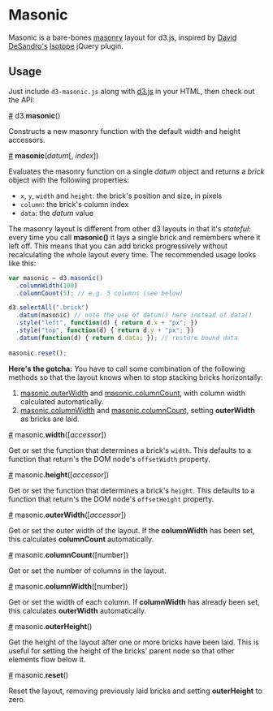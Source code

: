 # Masonic
Masonic is a bare-bones [masonry](http://masonry.desandro.com/) layout for
d3.js, inspired by [David DeSandro's](http://desandro.com/)
[Isotope](http://isotope.metafizzy.co/) jQuery plugin.

## Usage
Just include `d3-masonic.js` along with [d3.js](http://d3js.org/) in your HTML,
then check out the API:

<a name="d3-masonic" href="#d3-masonic">#</a> d3.**masonic**()

Constructs a new masonry function with the default width and height accessors.

<a name="_masonic" href="#_masonic">#</a> **masonic**(*datum*[, *index*])

Evaluates the masonry function on a single *datum* object and returns a *brick*
object with the following properties:

* `x`, `y`, `width` and `height`: the brick's position and size, in pixels
* `column`: the brick's column index
* `data`: the *datum* value

The masonry layout is different from other d3 layouts in that it's *stateful*: every time you call **masonic()** it lays a single brick and remembers where it left off. This means that you can add bricks progressively without recalculating the whole layout every time. The recommended usage looks like this:

```js
var masonic = d3.masonic()
  .columnWidth(100)
  .columnCount(5); // e.g. 5 columns (see below)

d3.selectAll(".brick")
  .datum(masonic) // note the use of datum() here instead of data()
  .style("left", function(d) { return d.x + "px"; })
  .style("top", function(d) { return d.y + "px"; })
  .datum(function(d) { return d.data; }); // restore bound data
  
masonic.reset();
```

**Here's the gotcha:** You have to call some combination of the following methods so that the layout knows when to stop stacking bricks horizontally:

1. [masonic.outerWidth](#outerWidth) and [masonic.columnCount](#columnCount), with column width calculated automatically.
2. [masonic.columnWidth](#columnWidth) and [masonic.columnCount](#columnCount), setting **outerWidth** as bricks are laid.

<a name="width" href="#width">#</a> masonic.**width**([*accessor*])

Get or set the function that determines a brick's `width`. This defaults to a
function that return's the DOM node's `offsetWidth` property.

<a name="height" href="#height">#</a> masonic.**height**([*accessor*])

Get or set the function that determines a brick's `height`. This defaults to a
function that return's the DOM node's `offsetHeight` property.

<a name="outerWidth" href="#outerWidth">#</a> masonic.**outerWidth**([*accessor*])

Get or set the outer width of the layout. If the **columnWidth** has been set,
this calculates **columnCount** automatically.

<a name="columnCount" href="#columnCount">#</a> masonic.**columnCount**([number])

Get or set the number of columns in the layout.

<a name="columnWidth" href="#columnWidth">#</a> masonic.**columnWidth**([number])

Get or set the width of each column. If **columnWidth** has already been set,
this calculates **outerWidth** automatically.

<a name="outerHeight" href="#outerHeight">#</a> masonic.**outerHeight**()

Get the height of the layout after one or more bricks have been laid. This is
useful for setting the height of the bricks' parent node so that other elements
flow below it.

<a name="reset" href="#reset">#</a> masonic.**reset**()

Reset the layout, removing previously laid bricks and setting **outerHeight**
to zero.
